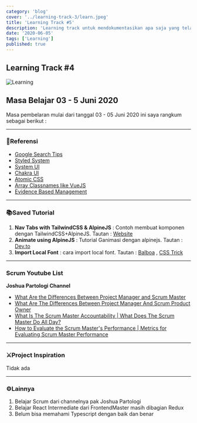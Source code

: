 ```yaml
---
category: 'blog'
cover: '../learning-track-3/learn.jpeg'
title: 'Learning Track #5'
description: 'Learning track untuk mendokumentasikan apa saja yang telah aku lakukan dan melakukan review. Laksanakan setiap 2 hari sekali'
date: '2020-06-05'
tags: ['Learning']
published: true
---
```




## Learning Track #4

![Learning](./learn.jpeg)

## Masa Belajar 03 - 5 Juni 2020
Masa pembelaran mulai dari tanggal 03 - 05 Juni 2020 ini saya rangkum sebagai berikut :


---

### 📖Referensi 
- [Google Search Tips ](https://twitter.com/frontenddude/status/1268438434823233537)
- [Styled System ](https://styled-system.com/)
- [System UI ](https://system-ui.com/theme/)
- [Chakra UI ](https://chakra-ui.com/)
- [Atomic CSS ](https://css-tricks.com/lets-define-exactly-atomic-css/)
- [Array Classnames like VueJS ](https://www.npmjs.com/package/classnames)
- [Evidence Based Management](https://www.scrum.org/resources/evidence-based-management)
---

### 📚Saved Tutorial

1. **Nav Tabs with TailwindCSS & AlpineJS** : Contoh membuat komponen dengan TailwindCSS+AlpineJS. Tautan : [Website](https://davidgrzyb.com/nav-tabs-with-tailwind-and-alpinejs-tutorial)
2. **Animate using AlpineJS** : Tutorial Ganimasi dengan alpinejs. Tautan : [Dev.to](https://dev.to/benbao/animate-with-alpine-js-gbi)
3. **Import Local Font** : cara import local font. Tautan : [Balboa](https://www.balbooa.com/knowledgebase/32-documentation-faq-joomla/176-how-to-add-custom-font-to-website-through-fontface) , [CSS Trick ](https://css-tricks.com/snippets/css/using-font-face/)

---
### Scrum Youtube List 
**Joshua Partologi Channel**
- [What Are the Differences Between Project Manager and Scrum Master](https://www.youtube.com/watch?v=7TyOlxmoOYo&t=194s)
- [What Are The Differences Between Project Manager And Scrum Product Owner](https://www.youtube.com/watch?v=bEyz2jE43kY)
- [What Is The Scrum Master Accountability | What Does The Scrum Master Do All Day?](https://www.youtube.com/watch?v=wFfrEp5JqAs)
- [How to Evaluate the Scrum Master's Performance | Metrics for Evaluating Scrum Master Performance](https://www.youtube.com/watch?v=uK2Yu7vwcCA)

---

### ⚔️Project Inspiration
 Tidak ada



---

### ⚙️Lainnya
1. Belajar Scrum dari channelnya pak Joshua Partologi
2. Belajar React Intermediate dari FrontendMaster masih dibagian Redux
3. Belum bisa memahami Typescript dengan baik dan benar


